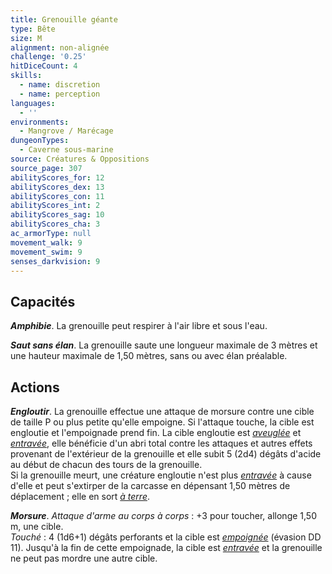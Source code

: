 ```yaml
---
title: Grenouille géante
type: Bête
size: M
alignment: non-alignée
challenge: '0.25'
hitDiceCount: 4
skills:
  - name: discretion
  - name: perception
languages:
  - ''
environments:
  - Mangrove / Marécage
dungeonTypes:
  - Caverne sous-marine
source: Créatures & Oppositions
source_page: 307
abilityScores_for: 12
abilityScores_dex: 13
abilityScores_con: 11
abilityScores_int: 2
abilityScores_sag: 10
abilityScores_cha: 3
ac_armorType: null
movement_walk: 9
movement_swim: 9
senses_darkvision: 9
---
```

## Capacités
_**Amphibie**_. La grenouille peut respirer à l'air libre et sous l'eau.

_**Saut sans élan**_. La grenouille saute une longueur maximale de 3 mètres et une hauteur maximale de 1,50 mètres, sans ou avec élan préalable.

## Actions
_**Engloutir**_. La grenouille effectue une attaque de morsure contre une cible de taille P ou plus petite qu'elle empoigne. Si l'attaque touche, la cible est engloutie et l'empoignade prend fin. La cible engloutie est [_aveuglée_](/gerer-la-sante-du-personnage/#aveugle) et [_entravée_](/gerer-la-sante-du-personnage/#entrave), elle bénéficie d'un abri total contre les attaques et autres effets provenant de l'extérieur de la grenouille et elle subit 5 (2d4) dégâts d'acide au début de chacun des tours de la grenouille.  
Si la grenouille meurt, une créature engloutie n'est plus [_entravée_](/gerer-la-sante-du-personnage/#entrave) à cause d'elle et peut s'extirper de la carcasse en dépensant 1,50 mètres de déplacement ; elle en sort [_à terre_](/gerer-la-sante-du-personnage/#a-terre).

_**Morsure**_. _Attaque d'arme au corps à corps_ : +3 pour toucher, allonge 1,50 m, une cible.  
_Touché_ : 4 (1d6+1) dégâts perforants et la cible est [_empoignée_](/gerer-la-sante-du-personnage/#empoigne) (évasion DD 11). Jusqu'à la fin de cette empoignade, la cible est [_entravée_](/gerer-la-sante-du-personnage/#entrave) et la grenouille ne peut pas mordre une autre cible.
